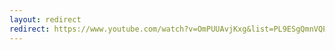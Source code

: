 ```yaml
---
layout: redirect
redirect: https://www.youtube.com/watch?v=OmPUUAvjKxg&list=PL9ESgQmnVQPbmB8h6N4_GYSdlbd9rVaoJ 
---
```

